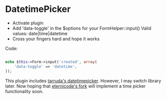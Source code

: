 DatetimePicker
==============

- Activate plugin
- Add 'data-toggle' in the $options for your FormHelper::input()
  Valid values: date|time|datetime
- Cross your fingers hard and hope it works

Code:

```php

echo $this->Form->input('created', array(
	'data-toggle' => 'datetime',
));

```

This plugin includes [tarruda's datetimepicker](http://github.com/tarruda/bootstrap-datetimepicker). However, I may switch library later.  Now hoping that 
[eternicode's fork](https://github.com/eternicode/bootstrap-datepicker/issues/347) will implement a time picker functionality soon.
